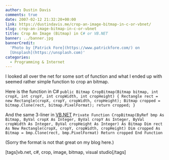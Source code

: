 ```yaml
---
author: Dustin Davis
comments: true
date: 2007-02-12 21:32:20+00:00
link: https://dustindavis.me/crop-an-image-bitmap-in-c-or-vbnet/
slug: crop-an-image-bitmap-in-c-or-vbnet
title: Crop An Image (Bitmap) in C# or VB.NET
banner: ../banner.jpg
bannerCredit:
  'Photo by [Patrick Fore](https://www.patrickfore.com/) on
  [Unsplash](https://unsplash.com)'
categories:
  - Programming & Internet
---
```


I looked all over the net for some sort of function and what I ended up with
seemed rather simple function to crop an bitmap.

Here is the function in C#
`public Bitmap CropBitmap(Bitmap bitmap, int cropX, int cropY, int cropWidth, int cropHeight) { Rectangle rect = new Rectangle(cropX, cropY, cropWidth, cropHeight); Bitmap cropped = bitmap.Clone(rect, bitmap.PixelFormat); return cropped; }`

And the same 3-liner in [VB.NET](http://en.wikipedia.org/wiki/Visual_Basic_.NET)
`Private Function CropBitmap(ByRef bmp As Bitmap, ByVal cropX As Integer, ByVal cropY As Integer, ByVal cropWidth As Integer, ByVal cropHeight As Integer) As Bitmap Dim rect As New Rectangle(cropX, cropY, cropWidth, cropHeight) Dim cropped As Bitmap = bmp.Clone(rect, bmp.PixelFormat) Return cropped End Function`

(Sorry the format is not that great on my blog here.)

[tags]vb.net, c#, crop, image, bitmap, visual studio[/tags]
